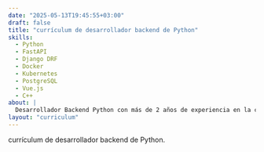 ```yaml
---
date: "2025-05-13T19:45:55+03:00"
draft: false
title: "currículum de desarrollador backend de Python"
skills:
  - Python
  - FastAPI
  - Django DRF
  - Docker
  - Kubernetes
  - PostgreSQL
  - Vue.js
  - C++
about: |
  Desarrollador Backend Python con más de 2 años de experiencia en la creación de aplicaciones web escalables. Especializado en FastAPI, Django y arquitectura de microservicios. Apasionado por IoT y proyectos personales, incluyendo dispositivos inteligentes con ESP8266. Comprometido con el código limpio y la automatización de procesos.
layout: "curriculum"
---
```

currículum de desarrollador backend de Python.